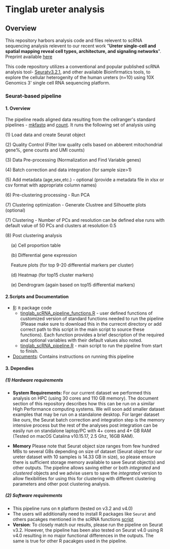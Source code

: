 # Tinglab ureter analysis


## Overview

This repository harbors analysis code and files relevent to scRNA sequencing analysis relevent to our recent work "**Ureter single-cell and spatial mapping reveal cell types, architecture, and signaling networks**". Preprint available [here](https://www.biorxiv.org/content/10.1101/2021.12.22.473889v1)

This code repository utilizes a conventional and popular published scRNA analysis tool- [Seuratv3.2.1](https://www.sciencedirect.com/science/article/pii/S0092867419305598?via%3Dihub), and other available Bioinfirmatics tools, to explore the cellular heterogenity of the human ureters (n=10) using 10X Genomics 3' single cell RNA sequencing platform.

### Seurat-based pipeline 

#### 1. Overview

The pipeline reads aligned data resulting from the cellranger's standard pipelines - [mkfastq](https://support.10xgenomics.com/single-cell-gene-expression/software/pipelines/latest/using/count#cr-mkfastq) and [count](https://support.10xgenomics.com/single-cell-gene-expression/software/pipelines/latest/using/count#cr-count). It runs the following set of analysis using 

<p> (1) Load data and create Seurat object
<p> (2) Quality Control (Filter low quality cells based on abberent mitochondrial gene%, gene counts and UMI counts)
<p> (3) Data Pre-processing (Normalization and Find Variable genes)
<p> (4) Batch correction and data integration (for sample size>1)
<p> (5) Add metadata (age,sex,etc.) - optional (provide a metadata file in xlsx or csv format with appropriate column names)
<p> (6) Pre-clustering processing - Run PCA 
<p> (7) Clustering optimization - Generate Clustree and Silhouette plots (optional)
<p> (7) Clustering - Number of PCs and resolution can be defined else runs with default value of 50 PCs and clusters at resolution 0.5
<p> (8) Post clustering analysis
       <p> &emsp; (a) Cell proportion table
       <p> &emsp; (b) Differential gene expression
       <p> &emsp; Feature plots (for top 9-20 differential markers per cluster)
       <p> &emsp; (d) Heatmap (for top15 cluster markers)
       <p> &emsp; (e) Dendrogram (again based on top15 differential markers)

#### 2.Scripts and Documentation

* [R](https://github.com/2019surbhi/tinglab_ureter_analysis/tree/main/R): `R` package code
  * [tinglab_scRNA_pipeline_functions.R](https://github.com/2019surbhi/tinglab_ureter_analysis/blob/main/R/tinglab_scRNA_pipeline_functions.R) - user defined functions of customized version of standard functions needed to run the pipeline (Please make sure to download this in the currecnt directory or add correct path to this script in the main script to source these functions). Each function provides a brief description of the required and optional variables with their default values also noted.
  *  [tinglab_scRNA_pipeline.R](https://github.com/2019surbhi/tinglab_ureter_analysis/blob/main/R/tinglab_scRNA_pipeline.R) - main script to run the pipeline from start to finish.
* [Documents](https://github.com/2019surbhi/tinglab_ureter_analysis/tree/main/Documentation): Contains instructions on running this pipeline     

#### 3. Dependies
              
##### (1) Hardware requirements

* **System Requirements:** For our current dataset we performed this analysis on HPC (using 30 cores and 110 GB memory). The document section of this repository describes how this can be run on a similar High Performance computing systems. We will soon add smaller dataset examples that may be run on a standalone desktop. 
       For larger dataset like ours, the Seurat batch correction and integration step is the memory intensive process but the rest of the analyses post integration can be easily run on standalone laptop/PC with 4+ cores and 4+ GB RAM (Tested on macOS Catalina v10.15.17, 2.5 Ghz, 16GB RAM). 

* **Memory** Please note that Seurat object size ranges from few hundred MBs to several GBs depending on size of dataset (Seurat object for our ureter dataset with 10 samples is 14.33 GB in size), so please ensure there is sufficient storage memory available to save Seurat object(s) and other outputs. The pipeline allows saving either or both *integrated* and *clustered* objects and we advise users to save the *integrated* version to allow flexibilities for using this for clustering with different clustering parameters and other post clustering analysis. 
       
 ##### (2) Software requirements
              
  * This pipeline runs on `R` platform (tested on v3.2 and v4.0)
  * The users will additionally need to install R packages like `Seurat` and others pacakges mentioned in the scRNA functions [script](https://github.com/2019surbhi/tinglab_ureter_analysis/blob/main/R/tinglab_scRNA_pipeline_functions.R)
  * **Version**: To closely match our results, please run the pipeline on Seurat v3.2. However, the pipeline has been also tested on Seurat v4.0 using R v4.0 resulting in no major functional differences in the outputs. The same is true for other R pacakges used in the pipeline.
              
              
